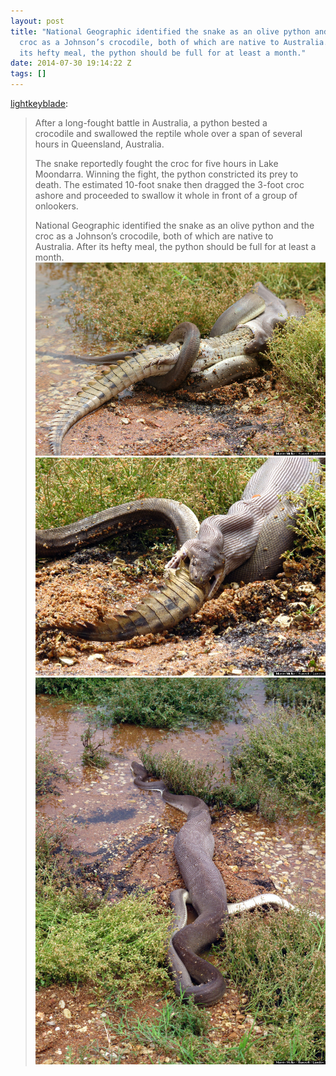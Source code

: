 ```yaml
---
layout: post
title: "National Geographic identified the snake as an olive python and the
  croc as a Johnson’s crocodile, both of which are native to Australia. After
  its hefty meal, the python should be full for at least a month."
date: 2014-07-30 19:14:22 Z
tags: []
---
```

[lightkeyblade](http://lightkeyblade.tumblr.com/post/78585913015/after-a-long-fought-battle-in-australia-a-python):

> After a long-fought battle in Australia, a python bested a crocodile and swallowed the reptile whole over a span of several hours in Queensland, Australia.
> 
> The snake reportedly fought the croc for five hours in Lake Moondarra. Winning the fight, the python constricted its prey to death. The estimated 10-foot snake then dragged the 3-foot croc ashore and proceeded to swallow it whole in front of a group of onlookers.
> 
> National Geographic identified the snake as an olive python and the croc as a Johnson’s crocodile, both of which are native to Australia. After its hefty meal, the python should be full for at least a month.
![](/media/2014/07/93329755178_0.jpg)
![](/media/2014/07/93329755178_1.jpg)
![](/media/2014/07/93329755178_2.jpg)
